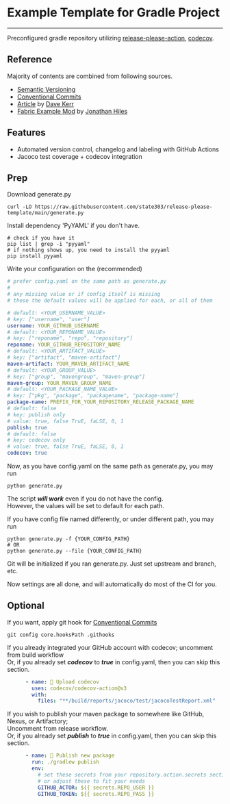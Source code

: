 # Example Template for Gradle Project

---

Preconfigured gradle repository utilizing
[release-please-action](https://github.com/google-github-actions/release-please-action),
[codecov](https://about.codecov.io/).

## Reference

Majority of contents are combined from following sources.

- [Semantic Versioning](https://semver.org/)
- [Conventional Commits](https://www.conventionalcommits.org/en/)
- [Article](https://dwmkerr.com/conventional-commits-and-semantic-versioning-for-java/)
  by [Dave Kerr](https://github.com/dwmkerr)
- [Fabric Example Mod](https://github.com/axieum/fabric-example-mod)
  by [Jonathan Hiles](https://github.com/axieum)

## Features

- Automated version control, changelog and labeling with GitHub Actions
- Jacoco test coverage + codecov integration

## Prep

Download generate.py
```shell
curl -LO https://raw.githubusercontent.com/state303/release-please-template/main/generate.py
```

Install dependency 'PyYAML' if you don't have.

```shell
# check if you have it
pip list | grep -i "pyyaml"
# if nothing shows up, you need to install the pyyaml
pip install pyyaml
```

Write your configuration on the (recommended)

```yaml
# prefer config.yaml on the same path as generate.py
#
# any missing value or if config itself is missing
# these the default values will be applied for each, or all of them

# default: <YOUR_USERNAME_VALUE>
# key: ["username", "user"]
username: YOUR_GITHUB_USERNAME
# default: <YOUR_REPONAME_VALUE>
# key: ["reponame", "repo", "repository"]
reponame: YOUR_GITHUB_REPOSITORY_NAME
# default: <YOUR_ARTIFACT_VALUE>
# key: ["artifact", "maven-artifact"]
maven-artifact: YOUR_MAVEN_ARTIFACT_NAME
# default: <YOUR_GROUP_VALUE>
# key: ["group", "mavengroup", "maven-group"]
maven-group: YOUR_MAVEN_GROUP_NAME
# default: <YOUR_PACKAGE_NAME_VALUE>
# key: ["pkg", "package", "packagename", "package-name"]
package-name: PREFIX_FOR_YOUR_REPOSITORY_RELEASE_PACKAGE_NAME
# default: false
# key: publish only
# value: true, false TruE, faLSE, 0, 1
publish: true
# default: false
# key: codecov only
# value: true, false TruE, faLSE, 0, 1
codecov: true
```

Now, as you have config.yaml on the same path as generate.py, you may run

```shell 
python generate.py
```

The script **_will work_** even if you do not have the config. <br>
However, the values will be set to default for each path.

If you have config file named differently, or under different path, you may run

```shell
python generate.py -f {YOUR_CONFIG_PATH}
# OR
python generate.py --file {YOUR_CONFIG_PATH}
```

Git will be initialized if you ran generate.py. Just set upstream and branch, etc.

Now settings are all done, and will automatically do most of the CI for you.

## Optional

If you want, apply git hook for [Conventional Commits](https://www.conventionalcommits.org/en/)

```shell
git config core.hooksPath .githooks
```

If you already integrated your GitHub account with codecov; uncomment from build workflow<br>
Or, if you already set **_codecov_** to **_true_** in config.yaml, then you can skip this section.

```yaml
      - name: 🎯️ Upload codecov
        uses: codecov/codecov-action@v3
        with:
          files: "**/build/reports/jacoco/test/jacocoTestReport.xml"
```

If you wish to publish your maven package to somewhere like GitHub, Nexus, or Artifactory;<br>
Uncomment from release workflow.<br>
Or, if you already set _**publish**_ to **_true_** in config.yaml, then you can skip this section.

```yaml
      - name: 🚀 Publish new package
        run: ./gradlew publish
        env: 
          # set these secrets from your repository.action.secrets section
          # or adjust these to fit your needs 
          GITHUB_ACTOR: ${{ secrets.REPO_USER }}
          GITHUB_TOKEN: ${{ secrets.REPO_PASS }}
```

